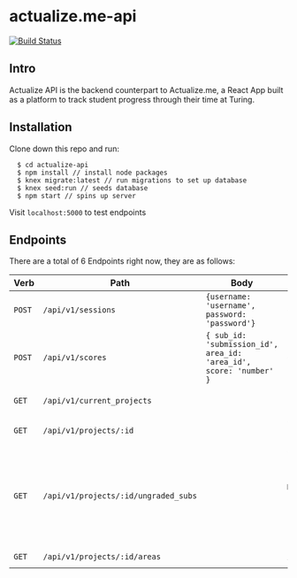 # actualize.me-api

[![Build Status](https://travis-ci.org/MikelSage/actualize.me-api.svg?branch=master)](https://travis-ci.org/MikelSage/actualize.me-api)

## Intro

Actualize API is the backend counterpart to Actualize.me, a React App built as a platform to track student progress through their time at Turing.

## Installation

Clone down this repo and run:
```shell
  $ cd actualize-api
  $ npm install // install node packages
  $ knex migrate:latest // run migrations to set up database
  $ knex seed:run // seeds database
  $ npm start // spins up server
```
Visit `localhost:5000` to test endpoints

## Endpoints

There are a total of 6 Endpoints right now, they are as follows:

|Verb|Path|Body|Response|
|---|---|---|---|
|`POST`|`/api/v1/sessions`|`{username: 'username', password: 'password'}`|`{id: user_id, role: user_role}`|
|`POST`|`/api/v1/scores`|`{ sub_id: 'submission_id', area_id: 'area_id', score: 'number' }`|`{ score: 'number' }`|
|`GET`|`/api/v1/current_projects`||`[{"id": 1, "name": "Date Night", "description": "description", "spec_url": "link to spec", "module_id": 1, "created_at": "date", "updated_at": "date"}, {}, ...]`|
|`GET`|`/api/v1/projects/:id`||`{"id": 1, "name": "Date Night", "description": "description", "spec_url": "link to spec", "module_id": 1, "created_at": "date", "updated_at": "date"}`|
|`GET`|`/api/v1/projects/:id/ungraded_subs`||`{"id": 2, "notes": null, "github_url": "http://www.github.com/nope/not_real", "user_id": 3, "project_id": 1, "created_at": "2017-11-06T12:19:22.970Z", "updated_at": "2017-11-06T12:19:22.970Z", "project_name": "Date Night", "user": { "id": 3, "first_name": "Katie", "last_name": "Keel", "created_at": "2017-11-06T05:19:22.953544-07:00", "updated_at": "2017-11-06T05:19:22.953544-07:00", "description": "Awesome Person", "role": "student", "username": "keel", "password": "$2a$10$O8DJ3SBdfnXcJjI75ITiaOBxBHYFV2bQWD6U5xKh6eB8omcPb1JMK"}, "scores": [null]}`|
|`GET`|`/api/v1/projects/:id/areas`||`[{"id": 1, "name": "Functionality", "description": "All base functionality is met"}]`|
